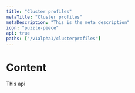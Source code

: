 ```yaml
---
title: "Cluster profiles"
metaTitle: "Cluster profiles"
metaDescription: "This is the meta description"
icon: "puzzle-piece"
api: true
paths: ["/v1alpha1/clusterprofiles"]
---
```


# Content


This api
